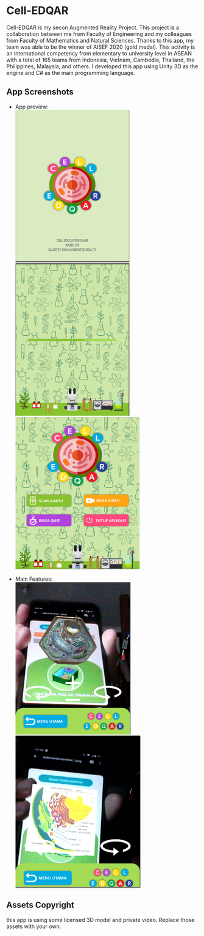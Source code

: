 Cell-EDQAR
==========

Cell-EDQAR is my secon Augmented Reality Project. This project is a collaboration between me from Faculty of Engineering and my colleagues from Faculty of Mathematics and Natural Sciences. Thanks to this app, my team was able to be the winner of AISEF 2020 (gold medal). This activity is an international competency from elementary to university level in ASEAN with a total of 165 teams from Indonesia, Vietnam, Cambodia, Thailand, the Philippines, Malaysia, and others. I developed this app using Unity 3D as the engine and C# as the main programming language.

App Screenshots 
---------------
* App preview: <br />
<img src="screenshots/1_splashscreen.png" height="400"> <img src="screenshots/2_loadingscreen.png" height="400"> <img src="screenshots/3_mainmenu.png" height="400">

* Main Features: <br />
<img src="screenshots/4_scankartu.png" height="400"> <img src="screenshots/4_scankartu2.png" height="400">

Assets Copyright
----------------

this app is using some licensed 3D model and private video. Replace those assets with your own.
